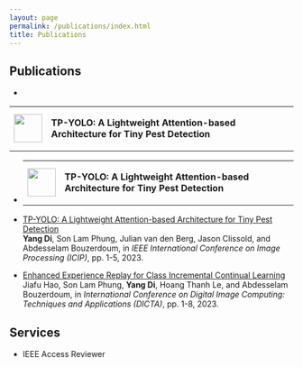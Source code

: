 ```yaml
---
layout: page
permalink: /publications/index.html
title: Publications
---
```


## Publications

- 
<div align="center">
    <table rules="none">
        <tr>
            <td>
                <img src="https://github.com/Ericdiii/TP-YOLO/raw/main/figure/TP-YOLO_framework.png?raw=true" height="50"/>
            </td>
            <td>
                <p><strong>TP-YOLO: A Lightweight Attention-based Architecture for Tiny Pest Detection</strong></p>
            </td>
        </tr>
    </table>    
</div>

- <div align="center">
    <table rules="none">
        <tr>
            <td>
                <img src="https://github.com/Ericdiii/TP-YOLO/raw/main/figure/TP-YOLO_framework.png?raw=true" height="50"/>
            </td>
            <td>
                <p><strong>TP-YOLO: A Lightweight Attention-based Architecture for Tiny Pest Detection</strong></p>
            </td>
        </tr>
    </table>    
</div>

- [TP-YOLO: A Lightweight Attention-based Architecture for Tiny Pest Detection]() <br>
  **Yang Di**, Son Lam Phung, Julian van den Berg, Jason Clissold, and Abdesselam Bouzerdoum,
  in *IEEE International Conference on Image Processing (ICIP)*, pp. 1-5, 2023. <be>

- [Enhanced Experience Replay for Class Incremental Continual Learning]() <br>
  Jiafu Hao, Son Lam Phung, **Yang Di**, Hoang Thanh Le, and Abdesselam Bouzerdoum,
  in *International Conference on Digital Image Computing: Techniques and Applications (DICTA)*, pp. 1-8, 2023. <br>

## Services

- IEEE Access Reviewer
